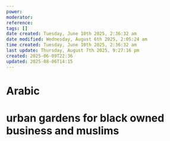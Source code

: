 ```yaml
---
power: 
moderator: 
reference: 
tags: []
date created: Tuesday, June 10th 2025, 2:36:32 am
date modified: Wednesday, August 6th 2025, 2:05:24 am
time created: Tuesday, June 10th 2025, 2:36:32 am
last update: Thursday, August 7th 2025, 9:27:16 pm
created: 2025-06-09T22:36
updated: 2025-08-06T14:15
---
```

# 
# Arabic

# urban gardens for black owned business and muslims
